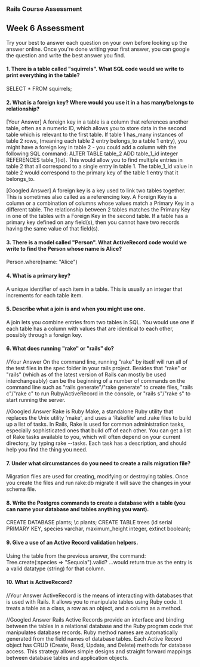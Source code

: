 ### Rails Course Assessment

## Week 6 Assessment

Try your best to answer each question on your own before looking up the answer online. Once you're done writing your first answer, you can google the question and write the best answer you find.


#### 1. There is a table called "squirrels". What SQL code would we write to print everything in the table?
SELECT * FROM squirrels;

#### 2. What is a foreign key? Where would you use it in a has many/belongs to relationship?


[Your Answer]
A foreign key in a table is a column that references another table, often as a numeric ID, which allows you to store data in the second table which is relevant to the first table. If table 1 has_many instances of table 2 rows, (meaning each table 2 entry belongs_to a table 1 entry), you might have a foreign key in table 2 - you could add a column with the following SQL command: ALTER TABLE table_2 ADD table_1_id integer REFERENCES table_1(id). This would allow you to find multiple entries in table 2 that all correspond to a single entry in table 1. The table_1_id value in table 2 would correspond to the primary key of the table 1 entry that it belongs_to.

[Googled Answer]
A foreign key is a key used to link two tables together. This is sometimes also called as a referencing key. A Foreign Key is a column or a combination of columns whose values match a Primary Key in a different table. The relationship between 2 tables matches the Primary Key in one of the tables with a Foreign Key in the second table. If a table has a primary key defined on any field(s), then you cannot have two records having the same value of that field(s).

#### 3. There is a model called "Person". What ActiveRecord code would we write to find the Person whose name is Alice?
Person.where(name: "Alice")

#### 4. What is a primary key?
A unique identifier of each item in a table. This is usually an integer that increments for each table item.

#### 5. Describe what a join is and when you might use one.
A join lets you combine entries from two tables in SQL. You would use one if each table has a column with values that are identical to each other, possibly through a foreign key.

#### 6. What does running "rake" or "rails" do?

//Your Answer
On the command line, running "rake" by itself will run all of the test files in the spec folder in your rails project. Besides that "rake" or "rails" (which as of the latest version of Rails can mostly be used interchangeably) can be the beginning of a number of commands on the command line such as "rails generate"/"rake generate" to create files, "rails c"/"rake c" to run Ruby/ActiveRecord in the console, or "rails s"/"rake s" to start running the server.

//Googled Answer
Rake is Ruby Make, a standalone Ruby utility that replaces the Unix utility 'make', and uses a 'Rakefile' and .rake files to build up a list of tasks. In Rails, Rake is used for common administration tasks, especially sophisticated ones that build off of each other. You can get a list of Rake tasks available to you, which will often depend on your current directory, by typing rake --tasks. Each task has a description, and should help you find the thing you need.

#### 7. Under what circumstances do you need to create a rails migration file?
Migration files are used for creating, modifying or destroying tables. Once you create the files and run rake:db migrate it will save the changes in your schema file.

#### 8. Write the Postgres commands to create a database with a table (you can name your database and tables anything you want).
CREATE DATABASE plants;
\c plants;
CREATE TABLE trees (id serial PRIMARY KEY, species varchar, maximum_height integer, extinct boolean);
#### 9. Give a use of an Active Record validation helpers.
Using the table from the previous answer, the command:
Tree.create(:species => "Sequoia").valid?
...would return true as the entry is a valid datatype (string) for that column.

#### 10. What is ActiveRecord?

//Your Answer
ActiveRecord is the means of interacting with databases that is used with Rails. It allows you to manipulate tables using Ruby code. It treats a table as a class, a row as an object, and a column as a method.

//Googled Answer
Rails Active Records provide an interface and binding between the tables in a relational database and the Ruby program code that manipulates database records. Ruby method names are automatically generated from the field names of database tables. Each Active Record object has CRUD (Create, Read, Update, and Delete) methods for database access. This strategy allows simple designs and straight forward mappings between database tables and application objects.
